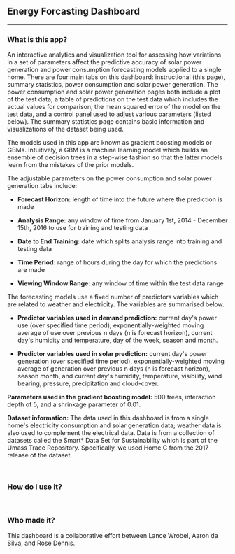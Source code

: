 ## Energy Forcasting Dashboard
***

### What is this app?
<p>
An interactive analytics and visualization tool for assessing how variations in a set of parameters affect the predictive accuracy of solar power generation and power consumption forecasting models applied to a single home. There are four main tabs on this dashboard: instructional (this page), summary statistics, power consumption and solar power generation. The power consumption and solar power generation pages both include a plot of the test data, a table of predictions on the test data which includes the actual values for comparison, the mean squared error of the model on the test data, and a control panel used to adjust various parameters (listed below). The summary statistics page contains basic information and visualizations of the dataset being used.
</p>
<p>
The models used in this app are known as gradient boosting models or GBMs. Intuitively, a GBM is a machine learning model which builds an ensemble of decision trees in a step-wise fashion so that the latter models learn from the mistakes of the prior models. 
</p>
<p>
The adjustable parameters on the power consumption and solar power generation tabs include:
</p>

<p><ul><li>	<b>Forecast Horizon:</b> length of time into the future where the prediction is made </li></ul><p>
<p><ul><li>	<b>Analysis Range:</b> any window of time from January 1st, 2014 - December 15th, 2016 to use for training and testing data </li></ul></p>
<p><ul><li>	<b>Date to End Training:</b> date which splits analysis range into training and testing data </li></ul></p>
<p><ul><li> <b>Time Period:</b> range of hours during the day for which the predictions are made </li></ul></p>
<p><ul><li>	<b>Viewing Window Range:</b> any window of time within the test data range </li></ul></p>

<p>
The forecasting models use a fixed number of predictors variables which are related to weather and electricity. The variables are summarised below.
</p>
<p>
<b><ul><li>Predictor variables used in demand prediction:</b> 
	current day's power use (over specified time period),    exponentially-weighted moving average of use over previous n days (n is forecast     horizon), current day's humidity and temperature, day of the week, season and month.
</ul></li></p>
<p><ul><li>
<b>Predictor variables used in solar prediction:</b>
	current day's power generation (over specified time period), exponentially-weighted moving average of generation over previous n days (n is forecast horizon), season month, and current day's humidity, temperature, visibility, wind bearing, pressure, precipitation and cloud-cover.
</li></ul></p>
<b>Parameters used in the gradient boosting model:</b>
	500 trees, interaction depth of 5, and a shrinkage parameter of 0.01.

<b>Dataset information:</b> The data used in this dashboard is from a single home's electricity consumption and solar generation data; weather data is also used to complement the electrical data. Data is from a collection of datasets called the Smart* Data Set for Sustainability  which is part of the Umass Trace Repository. Specifically, we used Home C from the 2017 release of the dataset.

<br> 

### How do I use it?


<br>

### Who made it?

This dashboard is a collaborative effort between Lance Wrobel, Aaron da Silva, and Rose Dennis.
